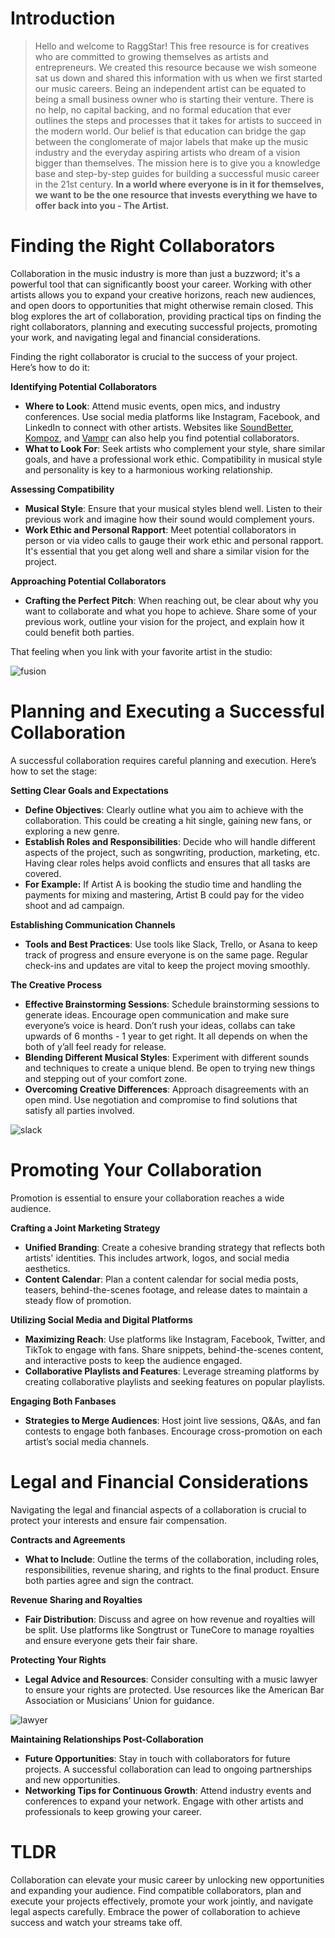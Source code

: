 <script lang='ts'>
  import BlogPageTemplate from '$lib/components/blog/BlogPageTemplate.svelte';
  import type { BlogCardProps } from '$lib/repositories/BlogPostRepository';
  import { ASSETS_PATH } from '$lib/repositories/BlogPostRepository';
  import { orderedBlogPosts } from '$lib/repositories/BlogPostRepository';
  import { page } from '$app/stores';

  const blogPostInfo: BlogCardProps = orderedBlogPosts.find((post) => post.slug === $page.route.id?.split('/')[3]);
  const assetsUrl = `${ASSETS_PATH}/${blogPostInfo.image}`;

  const gif1 = `${assetsUrl}/gif1.gif`;
  const gif2 = `${assetsUrl}/gif2.gif`;
  const gif3 = `${assetsUrl}/gif3.gif`;
</script>

<BlogPageTemplate
  title={blogPostInfo.title}
  subtitle={blogPostInfo.subtitle}
  published_date={blogPostInfo.date_published}
  coverImg={blogPostInfo.image}>

# Introduction
> Hello and welcome to RaggStar! This free resource is for creatives who are committed to growing themselves as artists and entrepreneurs. We created this resource because we wish someone sat us down and shared this information with us when we first started our music careers. Being an independent artist can be equated to being a small business owner who is starting their venture. There is no help, no capital backing, and no formal education that ever outlines the steps and processes that it takes for artists to succeed in the modern world. Our belief is that education can bridge the gap between the conglomerate of major labels that make up the music industry and the everyday aspiring artists who dream of a vision bigger than themselves. The mission here is to give you a knowledge base and step-by-step guides for building a successful music career in the 21st century. **In a world where everyone is in it for themselves, we want to be the one resource that invests everything we have to offer back into you - The Artist.**

# Finding the Right Collaborators

Collaboration in the music industry is more than just a buzzword; it's a powerful tool that can significantly boost your career. Working with other artists allows you to expand your creative horizons, reach new audiences, and open doors to opportunities that might otherwise remain closed. This blog explores the art of collaboration, providing practical tips on finding the right collaborators, planning and executing successful projects, promoting your work, and navigating legal and financial considerations.

Finding the right collaborator is crucial to the success of your project. Here’s how to do it:

**Identifying Potential Collaborators**



* **Where to Look**: Attend music events, open mics, and industry conferences. Use social media platforms like Instagram, Facebook, and LinkedIn to connect with other artists. Websites like [SoundBetter](https://soundbetter.com/), [Kompoz](https://www.kompoz.com/), and [Vampr](https://vampr.me/) can also help you find potential collaborators.
* **What to Look For**: Seek artists who complement your style, share similar goals, and have a professional work ethic. Compatibility in musical style and personality is key to a harmonious working relationship.

**Assessing Compatibility**



* **Musical Style**: Ensure that your musical styles blend well. Listen to their previous work and imagine how their sound would complement yours.
* **Work Ethic and Personal Rapport**: Meet potential collaborators in person or via video calls to gauge their work ethic and personal rapport. It's essential that you get along well and share a similar vision for the project.

**Approaching Potential Collaborators**



* **Crafting the Perfect Pitch**: When reaching out, be clear about why you want to collaborate and what you hope to achieve. Share some of your previous work, outline your vision for the project, and explain how it could benefit both parties.

That feeling when you link with your favorite artist in the studio:

![fusion]({gif1})

# Planning and Executing a Successful Collaboration

A successful collaboration requires careful planning and execution. Here’s how to set the stage:

**Setting Clear Goals and Expectations**



* **Define Objectives**: Clearly outline what you aim to achieve with the collaboration. This could be creating a hit single, gaining new fans, or exploring a new genre.
* **Establish Roles and Responsibilities**: Decide who will handle different aspects of the project, such as songwriting, production, marketing, etc. Having clear roles helps avoid conflicts and ensures that all tasks are covered.
* **For Example:** If Artist A is booking the studio time and handling the payments for mixing and mastering, Artist B could pay for the video shoot and ad campaign.

**Establishing Communication Channels**



* **Tools and Best Practices**: Use tools like Slack, Trello, or Asana to keep track of progress and ensure everyone is on the same page. Regular check-ins and updates are vital to keep the project moving smoothly.

**The Creative Process**



* **Effective Brainstorming Sessions**: Schedule brainstorming sessions to generate ideas. Encourage open communication and make sure everyone’s voice is heard. Don’t rush your ideas, collabs can take upwards of 6 months - 1 year to get right. It all depends on when the both of y’all feel ready for release.
* **Blending Different Musical Styles**: Experiment with different sounds and techniques to create a unique blend. Be open to trying new things and stepping out of your comfort zone.
* **Overcoming Creative Differences**: Approach disagreements with an open mind. Use negotiation and compromise to find solutions that satisfy all parties involved.

![slack]({gif2})


# Promoting Your Collaboration

Promotion is essential to ensure your collaboration reaches a wide audience.

**Crafting a Joint Marketing Strategy**



* **Unified Branding**: Create a cohesive branding strategy that reflects both artists' identities. This includes artwork, logos, and social media aesthetics.
* **Content Calendar**: Plan a content calendar for social media posts, teasers, behind-the-scenes footage, and release dates to maintain a steady flow of promotion.

**Utilizing Social Media and Digital Platforms**



* **Maximizing Reach**: Use platforms like Instagram, Facebook, Twitter, and TikTok to engage with fans. Share snippets, behind-the-scenes content, and interactive posts to keep the audience engaged.
* **Collaborative Playlists and Features**: Leverage streaming platforms by creating collaborative playlists and seeking features on popular playlists.

**Engaging Both Fanbases**



* **Strategies to Merge Audiences**: Host joint live sessions, Q&As, and fan contests to engage both fanbases. Encourage cross-promotion on each artist’s social media channels.


# Legal and Financial Considerations

Navigating the legal and financial aspects of a collaboration is crucial to protect your interests and ensure fair compensation.

**Contracts and Agreements**



* **What to Include**: Outline the terms of the collaboration, including roles, responsibilities, revenue sharing, and rights to the final product. Ensure both parties agree and sign the contract.

**Revenue Sharing and Royalties**



* **Fair Distribution**: Discuss and agree on how revenue and royalties will be split. Use platforms like Songtrust or TuneCore to manage royalties and ensure everyone gets their fair share.

**Protecting Your Rights**



* **Legal Advice and Resources**: Consider consulting with a music lawyer to ensure your rights are protected. Use resources like the American Bar Association or Musicians’ Union for guidance.

![lawyer]({gif3})

**Maintaining Relationships Post-Collaboration**



* **Future Opportunities**: Stay in touch with collaborators for future projects. A successful collaboration can lead to ongoing partnerships and new opportunities.
* **Networking Tips for Continuous Growth**: Attend industry events and conferences to expand your network. Engage with other artists and professionals to keep growing your career.


# TLDR

Collaboration can elevate your music career by unlocking new opportunities and expanding your audience. Find compatible collaborators, plan and execute your projects effectively, promote your work jointly, and navigate legal aspects carefully. Embrace the power of collaboration to achieve success and watch your streams take off.


</BlogPageTemplate>
